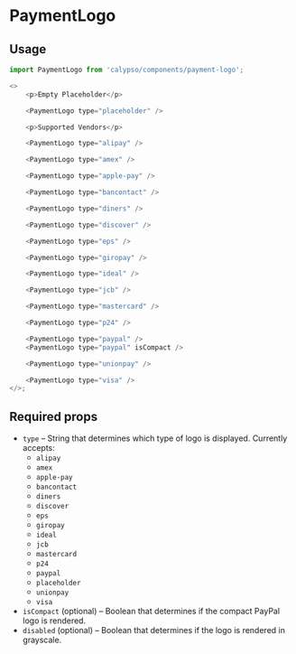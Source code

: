 # PaymentLogo

## Usage

```js
import PaymentLogo from 'calypso/components/payment-logo';

<>
	<p>Empty Placeholder</p>

	<PaymentLogo type="placeholder" />

	<p>Supported Vendors</p>

	<PaymentLogo type="alipay" />

	<PaymentLogo type="amex" />

	<PaymentLogo type="apple-pay" />

	<PaymentLogo type="bancontact" />

	<PaymentLogo type="diners" />

	<PaymentLogo type="discover" />

	<PaymentLogo type="eps" />

	<PaymentLogo type="giropay" />

	<PaymentLogo type="ideal" />

	<PaymentLogo type="jcb" />

	<PaymentLogo type="mastercard" />

	<PaymentLogo type="p24" />

	<PaymentLogo type="paypal" />
	<PaymentLogo type="paypal" isCompact />

	<PaymentLogo type="unionpay" />

	<PaymentLogo type="visa" />
</>;
```

## Required props

- `type` – String that determines which type of logo is displayed. Currently accepts:
  - `alipay`
  - `amex`
  - `apple-pay`
  - `bancontact`
  - `diners`
  - `discover`
  - `eps`
  - `giropay`
  - `ideal`
  - `jcb`
  - `mastercard`
  - `p24`
  - `paypal`
  - `placeholder`
  - `unionpay`
  - `visa`
- `isCompact` (optional) – Boolean that determines if the compact PayPal logo is rendered.
- `disabled` (optional) – Boolean that determines if the logo is rendered in grayscale.
